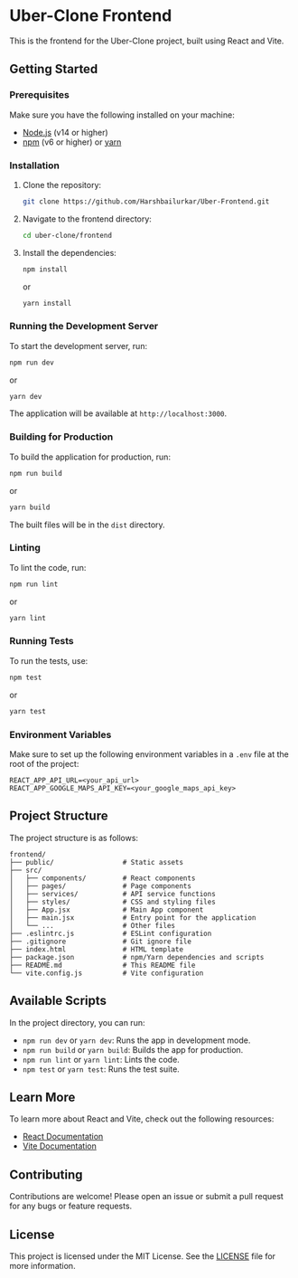 # Uber-Clone Frontend

This is the frontend for the Uber-Clone project, built using React and Vite.

## Getting Started

### Prerequisites

Make sure you have the following installed on your machine:

- [Node.js](https://nodejs.org/) (v14 or higher)
- [npm](https://www.npmjs.com/) (v6 or higher) or [yarn](https://yarnpkg.com/)

### Installation

1. Clone the repository:

   ```sh
   git clone https://github.com/Harshbailurkar/Uber-Frontend.git
   ```

2. Navigate to the frontend directory:

   ```sh
   cd uber-clone/frontend
   ```

3. Install the dependencies:

   ```sh
   npm install
   ```

   or

   ```sh
   yarn install
   ```

### Running the Development Server

To start the development server, run:

```sh
npm run dev
```

or

```sh
yarn dev
```

The application will be available at `http://localhost:3000`.

### Building for Production

To build the application for production, run:

```sh
npm run build
```

or

```sh
yarn build
```

The built files will be in the `dist` directory.

### Linting

To lint the code, run:

```sh
npm run lint
```

or

```sh
yarn lint
```

### Running Tests

To run the tests, use:

```sh
npm test
```

or

```sh
yarn test
```

### Environment Variables

Make sure to set up the following environment variables in a `.env` file at the root of the project:

```
REACT_APP_API_URL=<your_api_url>
REACT_APP_GOOGLE_MAPS_API_KEY=<your_google_maps_api_key>
```

## Project Structure

The project structure is as follows:

```
frontend/
├── public/                 # Static assets
├── src/
│   ├── components/         # React components
│   ├── pages/              # Page components
│   ├── services/           # API service functions
│   ├── styles/             # CSS and styling files
│   ├── App.jsx             # Main App component
│   ├── main.jsx            # Entry point for the application
│   └── ...                 # Other files
├── .eslintrc.js            # ESLint configuration
├── .gitignore              # Git ignore file
├── index.html              # HTML template
├── package.json            # npm/Yarn dependencies and scripts
├── README.md               # This README file
└── vite.config.js          # Vite configuration
```

## Available Scripts

In the project directory, you can run:

- `npm run dev` or `yarn dev`: Runs the app in development mode.
- `npm run build` or `yarn build`: Builds the app for production.
- `npm run lint` or `yarn lint`: Lints the code.
- `npm test` or `yarn test`: Runs the test suite.

## Learn More

To learn more about React and Vite, check out the following resources:

- [React Documentation](https://reactjs.org/)
- [Vite Documentation](https://vitejs.dev/)

## Contributing

Contributions are welcome! Please open an issue or submit a pull request for any bugs or feature requests.

## License

This project is licensed under the MIT License. See the [LICENSE](../LICENSE) file for more information.
